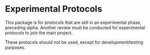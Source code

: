 # Experimental Protocols

This package is for protocols that are still in an experimental phase, preceding alpha. Another review must be conducted for experimental protocols to join the main project. 

These protocols should not be used, except for development/testing purposes.
